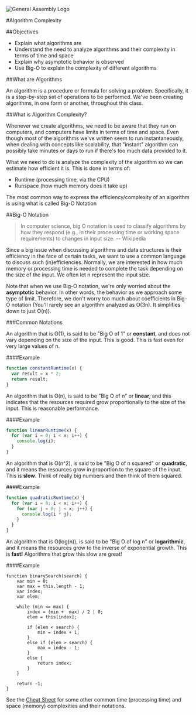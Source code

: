 ![General Assembly Logo](http://i.imgur.com/ke8USTq.png)

#Algorithm Complexity

##Objectives

* Explain what algorithms are
* Understand the need to analyze algorithms and their complexity in terms of time and space
* Explain why asymptotic behavior is observed
* Use Big-O to explain the complexity of different algorithms

##What are Algorithms

An algorithm is a procedure or formula for solving a problem. Specifically, it is a step-by-step set of operations to be performed. We've been creating algorithms, in one form or another, throughout this class.

##What is Algorithm Complexity?

Whenever we create algorithms, we need to be aware that they run on computers, and computers have limits in terms of time and space. Even though most of the algorithms we've written seem to run instantaneously, when dealing with concepts like scalability, that "instant" algorithm can possibly take minutes or days to run if there's too much data provided to it.

What we need to do is analyze the complexity of the algorithm so we can estimate how efficient it is. This is done in terms of:

* Runtime (processing time, via the CPU)
* Runspace (how much memory does it take up)

The most common way to express the efficiency/complexity of an algorithm is using what is called Big-O Notation

##Big-O Notation

> In computer science, big O notation is used to classify algorithms by how they respond (e.g., in their processing time or working space requirements) to changes in input size. -- Wikipedia

Since a big issue when discussing algorithms and data structures is their efficiency in the face of certain tasks, we want to use a common language to discuss such (in)efficiencies. Normally, we are interested in how much memory or processing time is needed to complete the task depending on the size of the input. We often let n represent the input size.

Note that when we use Big-O notation, we're only worried about the **asymptotic** behavior. In other words, the behavior as we approach some type of limit. Therefore, we don't worry too much about coefficients in Big-O notation (You'll rarely see an algorithm analyzed as O(3n). It simplifies down to just O(n)).

###Common Notations

An algorithm that is O(1), is said to be "Big O of 1" or **constant**, and does not vary depending on the size of the input. This is good. This is fast even for very large values of n.

####Example

```js
function constantRuntime(x) {
  var result = x * 2;
  return result;
}
```

An algorithm that is O(n), is said to be "Big O of n" or **linear**, and this indicates that the resources required grow proportionally to the size of the input. This is reasonable performance.

####Example

```js
function linearRuntime(x) {
  for (var i = 0; i < x; i++) {
    console.log(i);
  }
}
```

An algorithm that is O(n^2), is said to be "Big O of n squared" or **quadratic**, and it means the resources grow in proportion to the square of the input. This is **slow**. Think of really big numbers and then think of them squared.

####Example

```js
function quadraticRuntime(x) {
  for (var i = 0; i < x; i++) {
    for (var j = 0; j < x; j++) {
      console.log(i * j);
    }
  }
}
```

An algorithm that is O(log(n)), is said to be "Big O of log n" or **logarithmic**, and it means the resources grow to the inverse of exponential growth. This is **fast!** Algorithms that grow this slow are great!

####Example

```
function binarySearch(search) {
    var min = 0;
    var max = this.length - 1;
    var index;
    var elem;
 
    while (min <= max) {
        index = (min +  max) / 2 | 0;
        elem = this[index];
 
        if (elem < search) {
            min = index + 1;
        }
        else if (elem > search) {
            max = index - 1;
        }
        else {
            return index;
        }
    }
 
    return -1;
}
```

See the [Cheat Sheet](http://bigocheatsheet.com/) for some other common time (processing time) and space (memory) complexities and their notations.
